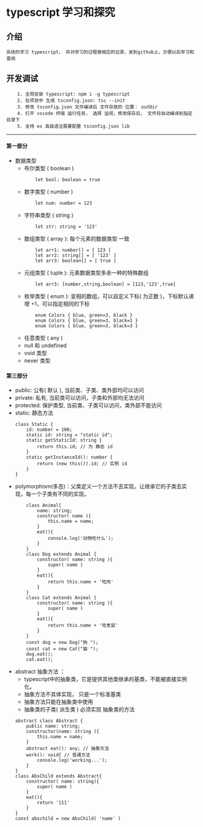 # typescript 学习和探究

## 介绍
    系统的学习 typescript， 并对学习的过程做相应的记录，发到github上，方便以后学习和查阅

## 开发调试
```
    1. 全局安装 typescript: npm i -g typescript
    2. 在项目中 生成 tsconfig.json: tsc --init
    3. 修改 tsconfig.json 文件编译后 文件存放的 位置： outDir
    4. 打开 vscode 终端 运行任务， 选择 监视，修改保存后， 文件将自动编译到指定目录下
    5. 支持 es 高级语法需要配置 tsconfig.json lib 
```
---
#### 第一部分

+ 数据类型
    + 布尔类型 ( boolean ) 
        ``` 
            let bool: boolean = true
        ```
    + 数字类型 ( number )
        ``` 
            let num: number = 123
        ```
    + 字符串类型 ( string )
        ``` 
            let str: string = '123'
        ```
    + 数组类型 ( array ): 每个元素的数据类型 一致
        ``` 
            let arr1: number[] = [ 123 ] 
            let arr2: string[] = [ '123' ] 
            let arr3: boolean[] = [ true ] 
        ```
    + 元组类型 ( tuple ): 元素数据类型多余一种的特殊数组
        ``` 
            let arr3: [number,string,boolean] = [123,'123',true] 
        ```
    + 枚举类型 ( enum ): 变相的数组，可以自定义下标( 为正数 )，下标默认递增 +1，可以指定相同的下标
        ```
            enum Colors { blue, green=3, black }
            enum Colors { blue, green=3, black=1 }
            enum Colors { blue, green=3, black=3 }
        ```
    + 任意类型 ( any )
    + null 和 undefined 
    + void 类型
    + never 类型


#### 第三部分
+ public: 公有( 默认 ), 当前类、子类、类外部均可以访问 
+ private: 私有, 当前类可以访问，子类和外部均无法访问 
+ protected: 保护类型, 当前类、子类可以访问，类外部不能访问
+ static: 静态方法
    ```
    class Static {
        id: number = 100;
        static id: string = "static id";
        static getStaticId: string {
            return this.id; // 为 静态 id
        }
        static getInstanceId(): number {
            return (new this()).id; // 实例 id
        }
    }
+ polymorphism(多态)：父类定义一个方法不去实现，让继承它的子类去实现，每一个子类有不同的实现。
    ```
        class Animal{
            name: string;
            constructor( name ){
                this.name = name;
            }
            eat(){ 
                console.log('动物吃什么');
            }
        }
        class Dog extends Animal {
            constructor( name: string ){
                super( name )
            }
            eat(){
                return this.name + '吃肉'
            }
        }
        class Cat extends Animal {
            constructor( name: string ){
                super( name )
            }
            eat(){
                return this.name + '吃老鼠'
            }
        }
        const dog = new Dog("狗 ");
        const cat = new Cat("猫 ");
        dog.eat();
        cat.eat();
    ```
+ abstract 抽象方法 ： 
    + typescript中的抽象类，它是提供其他类继承的基类，不能被直接实例化。
    + 抽象方法不具体实现， 只是一个标准基类
    + 抽象方法只能在抽象类中使用
    + 抽象类的子类( 派生类 ) 必须实现 抽象类的方法
    ```
    abstract class Abstract {
	    public name: string;
        constructor(name: string ){
            this.name = name;
        }
        abstract eat(): any; // 抽象方法
        work(): void{ // 普通方法
            console.log('working...');
        }
    }
    class AbsChild extends Abstract{
        constructor( name: string){
            super( name )
        }
        eat(){
            return '111'
        }
    }
    const abschild = new AbsChild( 'name' )
    ```

